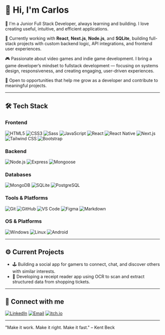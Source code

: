 # 👋 Hi, I'm Carlos

🧠 I'm a Junior Full Stack Developer, always learning and building. I love creating useful, intuitive, and efficient applications.

🎯 Currently working with **React**, **Next.js**, **Node.js**, and **SQLite**, building full-stack projects with custom backend logic, API integrations, and frontend user experiences.

🎮 Passionate about video games and indie game development. I bring a game developer’s mindset to fullstack development — focusing on systems design, responsiveness, and creating engaging, user-driven experiences.

🚀 Open to opportunities that help me grow as a developer and contribute to meaningful projects.

---

## 🛠️ Tech Stack

### Frontend
![HTML5](https://img.shields.io/badge/-HTML5-E34F26?logo=html5&logoColor=white&style=for-the-badge)
![CSS3](https://img.shields.io/badge/-CSS3-1572B6?logo=css3&logoColor=white&style=for-the-badge)
![Sass](https://img.shields.io/badge/-Sass-CC6699?logo=sass&logoColor=white&style=for-the-badge)
![JavaScript](https://img.shields.io/badge/-JavaScript-F7DF1E?logo=javascript&logoColor=black&style=for-the-badge)
![React](https://img.shields.io/badge/-React-61DAFB?logo=react&logoColor=black&style=for-the-badge)
![React Native](https://img.shields.io/badge/-React%20Native-61DAFB?logo=react&logoColor=black&style=for-the-badge)
![Next.js](https://img.shields.io/badge/-Next.js-000?logo=nextdotjs&logoColor=white&style=for-the-badge)
![Tailwind CSS](https://img.shields.io/badge/-Tailwind%20CSS-38B2AC?logo=tailwindcss&logoColor=white&style=for-the-badge)
![Bootstrap](https://img.shields.io/badge/-Bootstrap-7952B3?logo=bootstrap&logoColor=white&style=for-the-badge)

### Backend
![Node.js](https://img.shields.io/badge/-Node.js-339933?logo=node.js&logoColor=white&style=for-the-badge)
![Express](https://img.shields.io/badge/-Express-000?logo=express&logoColor=white&style=for-the-badge)
![Mongoose](https://img.shields.io/badge/-Mongoose-800000?logo=mongodb&logoColor=white&style=for-the-badge)

### Databases
![MongoDB](https://img.shields.io/badge/-MongoDB-47A248?logo=mongodb&logoColor=white&style=for-the-badge)
![SQLite](https://img.shields.io/badge/-SQLite-003B57?logo=sqlite&logoColor=white&style=for-the-badge)
![PostgreSQL](https://img.shields.io/badge/-PostgreSQL-4169E1?logo=postgresql&logoColor=white&style=for-the-badge)

### Tools & Platforms
![Git](https://img.shields.io/badge/-Git-F05032?logo=git&logoColor=white&style=for-the-badge)
![GitHub](https://img.shields.io/badge/-GitHub-181717?logo=github&logoColor=white&style=for-the-badge)
![VS Code](https://img.shields.io/badge/-VS%20Code-007ACC?logo=visualstudiocode&logoColor=white&style=for-the-badge)
![Figma](https://img.shields.io/badge/-Figma-F24E1E?logo=figma&logoColor=white&style=for-the-badge)
![Markdown](https://img.shields.io/badge/-Markdown-000000?logo=markdown&logoColor=white&style=for-the-badge)

### OS & Platforms
![Windows](https://img.shields.io/badge/-Windows-0078D6?logo=windows&logoColor=white&style=for-the-badge)
![Linux](https://img.shields.io/badge/-Linux-FCC624?logo=linux&logoColor=black&style=for-the-badge)
![Android](https://img.shields.io/badge/-Android-3DDC84?logo=android&logoColor=white&style=for-the-badge)

---

## ⚙️ Current Projects

- 🕹️ Building a social app for gamers to connect, chat, and discover others with similar interests. 
- 🧾 Developing a receipt reader app using OCR to scan and extract structured data from shopping tickets.  

---

## 🔗 Connect with me

[![LinkedIn](https://img.shields.io/badge/-LinkedIn-0A66C2?logo=linkedin&logoColor=white&style=for-the-badge)](https://www.linkedin.com/in/your-link-here)
[![Email](https://img.shields.io/badge/-Email-D14836?logo=gmail&logoColor=white&style=for-the-badge)](mailto:your@email.com)
[![itch.io](https://img.shields.io/badge/-itch.io-FA5C5C?logo=itchdotio&logoColor=white&style=for-the-badge)](https://neltaris.itch.io/)

---

"Make it work. Make it right. Make it fast." – Kent Beck

